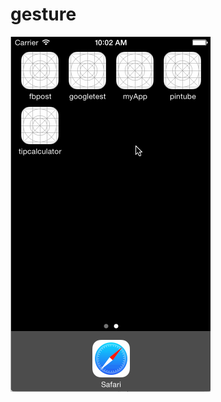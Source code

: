 gesture
=======
![alt tag](https://raw.githubusercontent.com/taehoko/pintube/master/bitmap/pintube_demo.gif)
